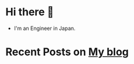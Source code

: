 # Hi there 🤞

<!-- - I'm a Cloud Support Associate at Amazon Web Services Japan GK. -->
- I'm an Engineer in Japan.

# Recent Posts on [My blog](https://hakiwata.jp)


